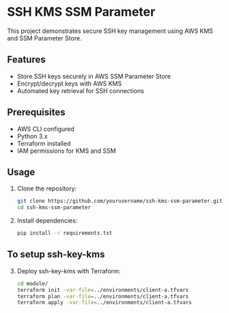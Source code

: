# SSH KMS SSM Parameter

This project demonstrates secure SSH key management using AWS KMS and SSM Parameter Store.

## Features

- Store SSH keys securely in AWS SSM Parameter Store
- Encrypt/decrypt keys with AWS KMS
- Automated key retrieval for SSH connections

## Prerequisites

- AWS CLI configured
- Python 3.x
- Terraform installed
- IAM permissions for KMS and SSM

## Usage

1. Clone the repository:
    ```bash
    git clone https://github.com/yourusername/ssh-kms-ssm-parameter.git
    cd ssh-kms-ssm-parameter
    ```

2. Install dependencies:
    ```bash
    pip install -r requirements.txt
    ```

## To setup ssh-key-kms 
3. Deploy ssh-key-kms  with Terraform:

    ```bash
    cd module/
    terraform init -var-file=../environments/client-a.tfvars
    terraform plan -var-file=../environments/client-a.tfvars
    terraform apply -var-file=../environments/client-a.tfvars
    ```
